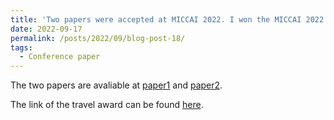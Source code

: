 ```yaml
---
title: 'Two papers were accepted at MICCAI 2022. I won the MICCAI 2022 student travel awards!'
date: 2022-09-17
permalink: /posts/2022/09/blog-post-18/
tags:
  - Conference paper
---
```


The two papers are avaliable at [paper1](https://link.springer.com/chapter/10.1007/978-3-031-16446-0_5) and [paper2](https://link.springer.com/chapter/10.1007/978-3-031-16440-8_16).

The link of the travel award can be found [here](https://conferences.miccai.org/2022/en/MICCAI-2022-STUDENT-TRAVEL-AWARDS.html#:~:text=The%20MICCAI%20Student%20Travel%20Awards,at%20the%20annual%20MICCAI%20conference.).
